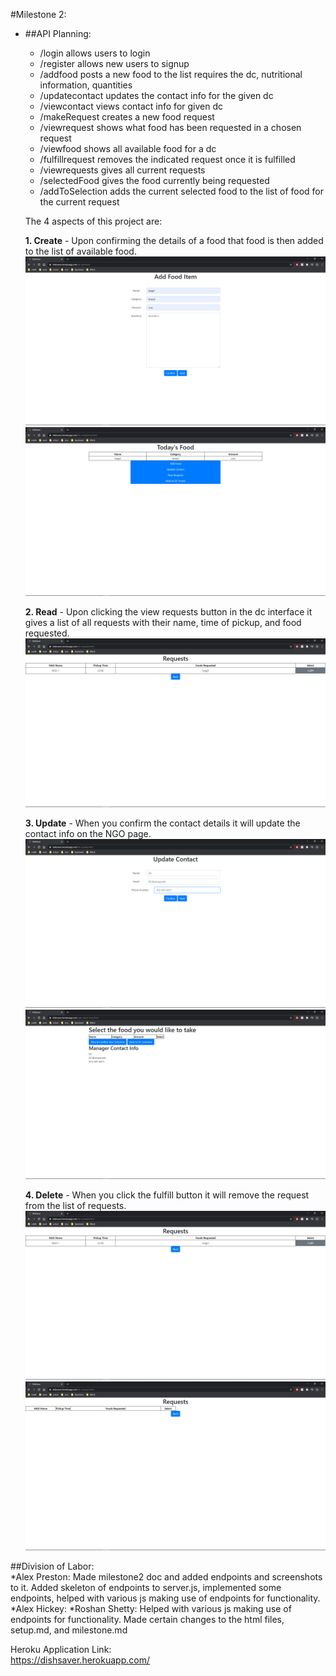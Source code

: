 #Milestone 2: 
*   ##API Planning:
    * /login allows users to login   
    * /register allows new users to signup
    * /addfood posts a new food to the list requires the dc, nutritional information, quantities
    * /updatecontact updates the contact info for the given dc
    * /viewcontact views contact info for given dc
    * /makeRequest creates a new food request
    * /viewrequest shows what food has been requested in a chosen request
    * /viewfood shows all available food for a dc
    * /fulfillrequest removes the indicated request once it is fulfilled
    * /viewrequests gives all current requests
    * /selectedFood gives the food currently being requested
    * /addToSelection adds the current selected food to the list of food for the current request
    
    The 4 aspects of this project are:


    **1. Create** - Upon confirming the details of a food that food is then added to the list of available food.  \
    ![image](html-file-pictures/Create-Food-1.png) \
    ![image](html-file-pictures/Create-Food-2.png) 

    

    **2. Read** - Upon clicking the view requests button in the dc interface it gives a list of all requests with their name, time of pickup, and food requested. \
    ![image](html-file-pictures/Read-Requests.png)

     

    **3. Update** -  When you confirm the contact details it will update the contact info on the NGO page. \
    ![image](html-file-pictures/Update-Contact-1.png) \
    ![image](html-file-pictures/Update-Contact-2.png) 

   

    **4. Delete** - When you click the fulfill button it will remove the request from the list of requests.  \
    ![image](html-file-pictures/Delete-Request-1.png) \
    ![image](html-file-pictures/Delete-Request-2.png) 

    

##Division of Labor: \
*Alex Preston: Made milestone2 doc and added endpoints and screenshots to it. Added skeleton of endpoints to server.js, implemented some endpoints, helped with various js making use of endpoints for functionality.
*Alex Hickey:
*Roshan Shetty: Helped with various js making use of endpoints for functionality. Made certain changes to the html files, setup.md, and milestone.md 

Heroku Application Link: \
https://dishsaver.herokuapp.com/

